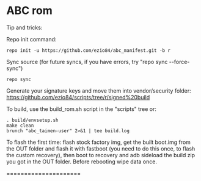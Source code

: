 ABC rom
=====================

Tip and tricks:

Repo init command:

	repo init -u https://github.com/ezio84/abc_manifest.git -b r

Sync source (for future syncs, if you have errors, try "repo sync --force-sync")

	repo sync

Generate your signature keys and move them into vendor/security folder:
https://github.com/ezio84/scripts/tree/r/signed%20build

To build, use the build_rom.sh script in the "scripts" tree or:

	. build/envsetup.sh
	make clean
	brunch "abc_taimen-user" 2>&1 | tee build.log


To flash the first time: flash stock factory img, get the built boot.img from the OUT folder
and flash it with fastboot (you need to do this once, to flash the custom recovery), then boot to  recovery and adb sideload the build zip you got in the OUT folder. Before rebooting wipe data once.


=====================
